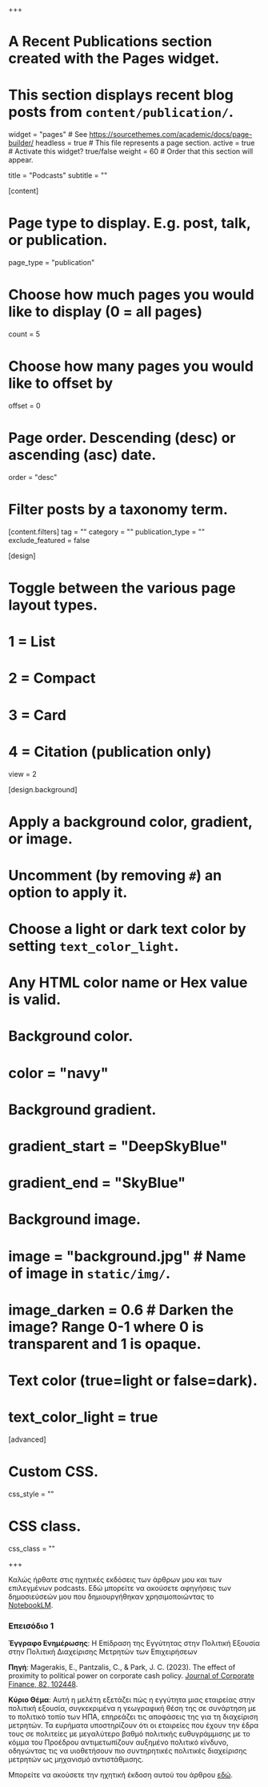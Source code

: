 +++
# A Recent Publications section created with the Pages widget.
# This section displays recent blog posts from `content/publication/`.

widget = "pages"  # See https://sourcethemes.com/academic/docs/page-builder/
headless = true  # This file represents a page section.
active = true  # Activate this widget? true/false
weight = 60  # Order that this section will appear.

title = "Podcasts"
subtitle = ""

[content]
  # Page type to display. E.g. post, talk, or publication.
  page_type = "publication"
  
  # Choose how much pages you would like to display (0 = all pages)
  count = 5
  
  # Choose how many pages you would like to offset by
  offset = 0

  # Page order. Descending (desc) or ascending (asc) date.
  order = "desc"

  # Filter posts by a taxonomy term.
  [content.filters]
    tag = ""
    category = ""
    publication_type = ""
    exclude_featured = false
  
[design]
  # Toggle between the various page layout types.
  #   1 = List
  #   2 = Compact
  #   3 = Card
  #   4 = Citation (publication only)
  view = 2
  
[design.background]
  # Apply a background color, gradient, or image.
  #   Uncomment (by removing `#`) an option to apply it.
  #   Choose a light or dark text color by setting `text_color_light`.
  #   Any HTML color name or Hex value is valid.
    
  # Background color.
  # color = "navy"
  
  # Background gradient.
  # gradient_start = "DeepSkyBlue"
  # gradient_end = "SkyBlue"
  
  # Background image.
  # image = "background.jpg"  # Name of image in `static/img/`.
  # image_darken = 0.6  # Darken the image? Range 0-1 where 0 is transparent and 1 is opaque.

  # Text color (true=light or false=dark).
  # text_color_light = true  
  
[advanced]
 # Custom CSS. 
 css_style = ""
 
 # CSS class.
 css_class = ""

+++

Καλώς ήρθατε στις ηχητικές εκδόσεις των άρθρων μου και των επιλεγμένων podcasts. Εδώ μπορείτε να ακούσετε αφηγήσεις των δημοσιεύσεών μου που δημιουργήθηκαν χρησιμοποιώντας το [NotebookLM](https://notebooklm.google.com/).

### Επεισόδιο 1

**Έγγραφο Ενημέρωσης**: Η Επίδραση της Εγγύτητας στην Πολιτική Εξουσία στην Πολιτική Διαχείρισης Μετρητών των Επιχειρήσεων

**Πηγή**: Magerakis, E., Pantzalis, C., & Park, J. C. (2023). The effect of proximity to political power on corporate cash policy. [Journal of Corporate Finance, 82, 102448](https://www.sciencedirect.com/science/article/abs/pii/S0929119923000974).

**Κύριο Θέμα**: Αυτή η μελέτη εξετάζει πώς η εγγύτητα μιας εταιρείας στην πολιτική εξουσία, συγκεκριμένα η γεωγραφική θέση της σε συνάρτηση με το πολιτικό τοπίο των ΗΠΑ, επηρεάζει τις αποφάσεις της για τη διαχείριση μετρητών. Τα ευρήματα υποστηρίζουν ότι οι εταιρείες που έχουν την έδρα τους σε πολιτείες με μεγαλύτερο βαθμό πολιτικής ευθυγράμμισης με το κόμμα του Προέδρου αντιμετωπίζουν αυξημένο πολιτικό κίνδυνο, οδηγώντας τις να υιοθετήσουν πιο συντηρητικές πολιτικές διαχείρισης μετρητών ως μηχανισμό αντιστάθμισης.

Μπορείτε να ακούσετε την ηχητική έκδοση αυτού του άρθρου [εδώ](https://podcasters.spotify.com/pod/show/stathis-magerakis/episodes/Episode-1-The-Effect-of-Proximity-to-Political-Power-on-Corporate-Cash-Policy-e2q8jui).